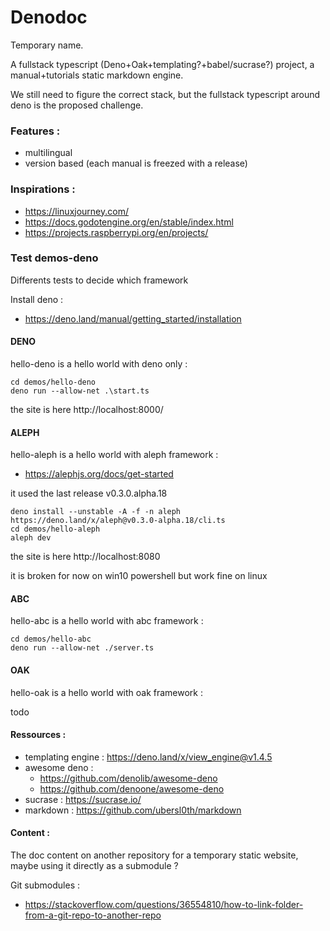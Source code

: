# Denodoc

Temporary name.

A fullstack typescript (Deno+Oak+templating?+babel/sucrase?) project, a manual+tutorials static markdown engine.

We still need to figure the correct stack, but the fullstack typescript around deno is the proposed challenge.

### Features :
* multilingual
* version based (each manual is freezed with a release)

### Inspirations :

* https://linuxjourney.com/
* https://docs.godotengine.org/en/stable/index.html
* https://projects.raspberrypi.org/en/projects/

### Test demos-deno

Differents tests to decide which framework

Install deno : 

* https://deno.land/manual/getting_started/installation

#### DENO

hello-deno is a hello world with deno only :

```
cd demos/hello-deno
deno run --allow-net .\start.ts
```

the site is here
http://localhost:8000/

#### ALEPH

hello-aleph is a hello world with aleph framework :

* https://alephjs.org/docs/get-started

it used the last release v0.3.0.alpha.18

```
deno install --unstable -A -f -n aleph https://deno.land/x/aleph@v0.3.0-alpha.18/cli.ts
cd demos/hello-aleph
aleph dev
```

the site is here
http://localhost:8080

it is broken for now on win10 powershell but work fine on linux


#### ABC

hello-abc is a hello world with abc framework :

```
cd demos/hello-abc
deno run --allow-net ./server.ts
```

#### OAK

hello-oak is a hello world with oak framework :

todo


#### Ressources :

* templating engine : https://deno.land/x/view_engine@v1.4.5
* awesome deno :
    * https://github.com/denolib/awesome-deno
    * https://github.com/denoone/awesome-deno
* sucrase : https://sucrase.io/
* markdown : https://github.com/ubersl0th/markdown

#### Content :

The doc content on another repository for a temporary static website, maybe using it directly as a submodule ?

Git submodules :
* https://stackoverflow.com/questions/36554810/how-to-link-folder-from-a-git-repo-to-another-repo
